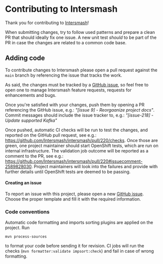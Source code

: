 # Contributing to Intersmash

Thank you for contributing to [Intersmash](https://github.com/Intersmash/intersmash)!

When submitting changes, try to follow used patterns and prepare a clean PR that should ideally fix one issue. 
A new unit test _should_ to be part of the PR in case the changes are related to a common code base.

## Adding code

To contribute changes to Intersmash please open a pull request against the `main` branch by referencing the 
issue that tracks the work. 

As said, the changes must be tracked by a [GitHub issue](https://github.com/Intersmash/intersmash/issues), so feel free to open one to manage Intersmash 
feature requests, requests for enhancements and bugs.

Once you're satisfied with your changes, push them by opening a PR referencing the GitHub issue, e.g.: 
_"\[issue 9\] - Reorgaanize project docs"_. 
Commit messages should include the issue tracker to, e.g.: _"\[issue-218\] - Update supported Kafka"_

Once pushed, automatic CI checks will be run to test the changes, and reported on the GitHub pull request, see e.g.:
https://github.com/Intersmash/intersmash/pull/220/checks.
Once those are green, one project maintainer should start OpenShift tests, which are run on internal infrastructure.
The validation job outcome will be reported as a comment to the PR, see e.g.: https://github.com/Intersmash/intersmash/pull/220#issuecomment-2589828030.
Project maintainers will look into the failures and provide with further details until OpenShift tests are deemed to 
be passing.

#### Creating an issue

To report an issue with this project, please open a new [GitHub issue](https://github.com/Intersmash/intersmash/issues).
Choose the proper template and fill it with the required information.

### Code conventions

Automatic code formatting and imports sorting plugins are applied on the project. Run
```
mvn process-sources
```

to format your code before sending it for revision.
CI jobs will run the checks (`mvn formatter:validate impsort:check`) and fail in case of wrong formatting.
